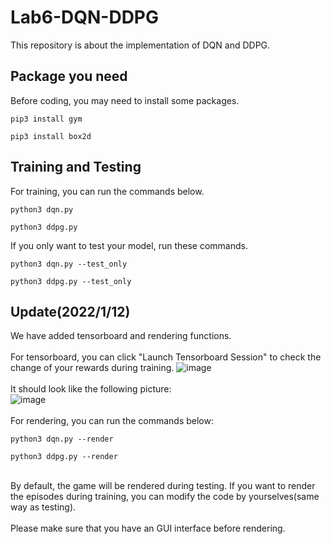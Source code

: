# Lab6-DQN-DDPG
This repository is about the implementation of DQN and DDPG.
## Package you need
Before coding, you may need to install some packages.
```
pip3 install gym
```
```
pip3 install box2d
```
## Training and Testing
For training, you can run the commands below.
```
python3 dqn.py
```
```
python3 ddpg.py
```
If you only want to test your model, run these commands.
```
python3 dqn.py --test_only
```
```
python3 ddpg.py --test_only
```
## Update(2022/1/12)
We have added tensorboard and rendering functions.<br><br>
For tensorboard, you can click "Launch Tensorboard Session" to check the change of your rewards during training.
![image](https://user-images.githubusercontent.com/68993019/149170835-72e84c5e-5173-48ce-b40c-882b657e4527.png)
<br><br>It should look like the following picture:<br>
![image](https://user-images.githubusercontent.com/68993019/149171918-68b64655-3765-4d96-b834-37a43d028e8a.png)
<br><br>For rendering, you can run the commands below:
```
python3 dqn.py --render
```
```
python3 ddpg.py --render
```
<br>By default, the game will be rendered during testing. If you want to render the episodes during training, you can modify the code by yourselves(same way as testing).
<br><br>Please make sure that you have an GUI interface before rendering.



